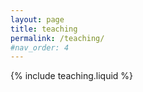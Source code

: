 ```yaml
---
layout: page
title: teaching
permalink: /teaching/
#nav_order: 4
---
```


{% include teaching.liquid %}